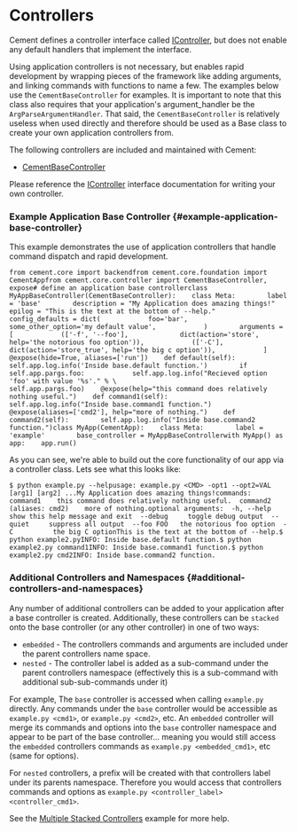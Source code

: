 # Controllers

Cement defines a controller interface called [IController](https://docs.builtoncement.com/%7B%7B%20version%20%7D%7D/api/core/controller.html#cement.core.controller.IController), but does not enable any default handlers that implement the interface.

Using application controllers is not necessary, but enables rapid development by wrapping pieces of the framework like adding arguments, and linking commands with functions to name a few. The examples below use the `CementBaseController` for examples. It is important to note that this class also requires that your application's argument\_handler be the `ArgParseArgumentHandler`. That said, the `CementBaseController` is relatively useless when used directly and therefore should be used as a Base class to create your own application controllers from.

The following controllers are included and maintained with Cement:

* ​[CementBaseController](https://docs.builtoncement.com/%7B%7B%20version%20%7D%7D/api/core/controller.html#cement.core.controller.CementBaseController)​

Please reference the [IController](https://docs.builtoncement.com/%7B%7B%20version%20%7D%7D/api/core/controller.html#cement.core.controller.IController) interface documentation for writing your own controller.

### Example Application Base Controller {#example-application-base-controller}

This example demonstrates the use of application controllers that handle command dispatch and rapid development.

```text
from cement.core import backendfrom cement.core.foundation import CementAppfrom cement.core.controller import CementBaseController, expose​# define an application base controllerclass MyAppBaseController(CementBaseController):    class Meta:        label = 'base'        description = "My Application does amazing things!"        epilog = "This is the text at the bottom of --help."​        config_defaults = dict(            foo='bar',            some_other_option='my default value',            )​        arguments = [            (['-f', '--foo'],             dict(action='store', help='the notorious foo option')),            (['-C'],             dict(action='store_true', help='the big c option')),            ]​    @expose(hide=True, aliases=['run'])    def default(self):        self.app.log.info('Inside base.default function.')        if self.app.pargs.foo:            self.app.log.info("Recieved option 'foo' with value '%s'." % \                          self.app.pargs.foo)​    @expose(help="this command does relatively nothing useful.")    def command1(self):        self.app.log.info("Inside base.command1 function.")​    @expose(aliases=['cmd2'], help="more of nothing.")    def command2(self):        self.app.log.info("Inside base.command2 function.")​​class MyApp(CementApp):    class Meta:        label = 'example'        base_controller = MyAppBaseController​​with MyApp() as app:    app.run()
```

As you can see, we're able to build out the core functionality of our app via a controller class. Lets see what this looks like:

```text
$ python example.py --helpusage: example.py <CMD> -opt1 --opt2=VAL [arg1] [arg2] ...​My Application does amazing things!​commands:​  command1    this command does relatively nothing useful.​  command2 (aliases: cmd2)    more of nothing.​optional arguments:  -h, --help  show this help message and exit  --debug     toggle debug output  --quiet     suppress all output  --foo FOO   the notorious foo option  -C          the big C option​This is the text at the bottom of --help.​​$ python example2.pyINFO: Inside base.default function.​$ python example2.py command1INFO: Inside base.command1 function.​$ python example2.py cmd2INFO: Inside base.command2 function.
```

### Additional Controllers and Namespaces {#additional-controllers-and-namespaces}

Any number of additional controllers can be added to your application after a base controller is created. Additionally, these controllers can be `stacked` onto the base controller \(or any other controller\) in one of two ways:

* `embedded` - The controllers commands and arguments are included under the parent controllers name space.
* `nested` - The controller label is added as a sub-command under the parent controllers namespace \(effectively this is a sub-command with additional sub-sub-commands under it\)

For example, The `base` controller is accessed when calling `example.py` directly. Any commands under the `base` controller would be accessible as `example.py <cmd1>`, or `example.py <cmd2>`, etc. An `embedded` controller will merge its commands and options into the `base` controller namespace and appear to be part of the base controller... meaning you would still access the `embedded` controllers commands as `example.py <embedded_cmd1>`, etc \(same for options\).

For `nested` controllers, a prefix will be created with that controllers label under its parents namespace. Therefore you would access that controllers commands and options as `example.py <controller_label> <controller_cmd1>`.

See the [Multiple Stacked Controllers](https://docs.builtoncement.com/%7B%7B%20version%20%7D%7D/examples/multiple_stacked_controllers.html) example for more help.

